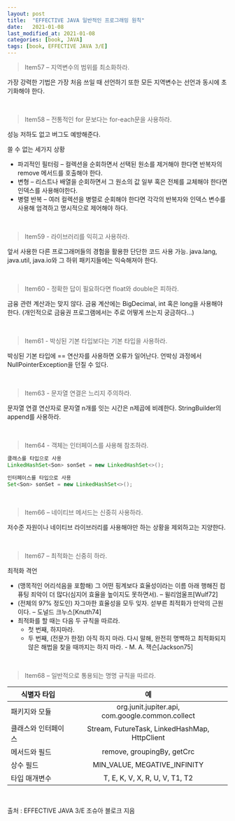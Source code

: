 ```yaml
---
layout: post
title:  "EFFECTIVE JAVA 일반적인 프로그래밍 원칙"
date:   2021-01-08
last_modified_at: 2021-01-08
categories: [book, JAVA]
tags: [book, EFFECTIVE JAVA 3/E]
---
```


>Item57 – 지역변수의 범위를 최소화하라.

가장 강력한 기법은 가장 처음 쓰일 때 선언하기 또한 모든 지역변수는 선언과 동시에 초기화해야 한다.

<br/>

>Item58 – 전통적인 for 문보다는 for-each문을 사용하라.  

성능 저하도 없고 버그도 예방해준다.

쓸 수 없는 세가지 상황

- 파괴적인 필터링 – 컬렉션을 순회하면서 선택된 원소를 제거해야 한다면 반복자의 remove 메서드를 호출해야 한다.
- 변형 – 리스트나 배열을 순회하면서 그 원소의 값 일부 혹은 전체를 교체해야 한다면 인덱스를 사용해야한다.
- 병렬 반복 – 여러 컬렉션을 병렬로 순회해야 한다면 각각의 반복자와 인덱스 변수를 사용해 엄격하고 명시적으로 제어해야 하다.

<br/>

>Item59 - 라이브러리를 익히고 사용하라.  

앞서 사용한 다른 프로그래머들의 경험을 활용한 단단한 코드 사용 가능. java.lang, java.util, java.io와 그 하위 패키지들에는 익숙해져야 한다.

<br/>

>Item60 - 정확한 답이 필요하다면 float와 double은 피하라.

금융 관련 계산과는 맞지 않다. 금융 계산에는 BigDecimal, int 혹은 long을 사용해야한다.
(개인적으로 금융권 프로그램에서는 주로 어떻게 쓰는지 궁금하다...)

<br/>

>Item61 - 박싱된 기본 타입보다는 기본 타입을 사용하라.

박싱된 기본 타입에 == 연산자를 사용하면 오류가 일어난다. 언박싱 과정에서 NullPointerException을 던질 수 있다.

<br/>

>Item63 - 문자열 연결은 느리지 주의하라.

문자열 연결 연산자로 문자열 n개를 잇는 시간은 n제곱에 비례한다. StringBuilder의 append를 사용하라.

<br/>

>Item64 - 객체는 인터페이스를 사용해 참조하라.

```java
클래스를 타입으로 사용
LinkedHashSet<Son> sonSet = new LinkedHashSet<>();

인터페이스를 타입으로 사용
Set<Son> sonSet = new LinkedHashSet<>();
```

<br/>

>Item66 – 네이티브 메서드는 신중히 사용하라.

저수준 자원이나 네이티브 라이브러리를 사용해야만 하는 상황을 제외하고는 지양한다.

<br/>

>Item67 – 최적화는 신중히 하라.

최적화 격언
- (맹목적인 어리석음을 포함해) 그 어떤 핑계보다 효율성이라는 이름 아래 행해진 컴퓨팅 죄악이 더 많다(심지어 효율을 높이지도 못하면서). – 윌리엄울프[Wulf72]
- (전체의 97% 정도인) 자그마한 효율성을 모두 잊자. 섣부른 최적화가 만악의 근원이다. – 도널드 크누스[Knuth74]
- 최적화를 할 때는 다음 두 규칙을 따르라.
  - 첫 번째, 하지마라.
  - 두 번째, (전문가 한정) 아직 하지 마라. 다시 말해, 완전히 명백하고 최적화되지 않은 해법을 찾을 때까지는 하지 마라. - M. A. 잭슨[Jackson75]

<br/>

>Item68 – 일반적으로 통용되는 명명 규칙을 따르라.

|식별자 타입  | 예 |
|---|:---:|
| 패키지와 모듈  | org.junit.jupiter.api, com.google.common.collect |
| 클래스와 인터페이스  | Stream, FutureTask, LinkedHashMap, HttpClient |
| 메서드와 필드  | remove, groupingBy, getCrc |
| 상수 필드  | MIN_VALUE, MEGATIVE_INFINITY|
| 타입 매개변수 | T, E, K, V, X, R, U, V, T1, T2 |

<br/>

출처 : EFFECTIVE JAVA 3/E 조슈아 블로크 지음

<br/>